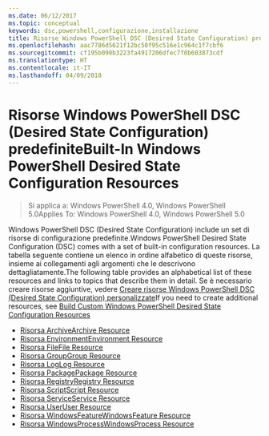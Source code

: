 ```yaml
---
ms.date: 06/12/2017
ms.topic: conceptual
keywords: dsc,powershell,configurazione,installazione
title: Risorse Windows PowerShell DSC (Desired State Configuration) predefinite
ms.openlocfilehash: aac7786d5621f12bc50f95c516e1c964c1f7cbf6
ms.sourcegitcommit: cf195b090b3223fa4917206dfec7f0b603873cdf
ms.translationtype: HT
ms.contentlocale: it-IT
ms.lasthandoff: 04/09/2018
---
```

# <a name="built-in-windows-powershell-desired-state-configuration-resources"></a><span data-ttu-id="449e4-103">Risorse Windows PowerShell DSC (Desired State Configuration) predefinite</span><span class="sxs-lookup"><span data-stu-id="449e4-103">Built-In Windows PowerShell Desired State Configuration Resources</span></span>

> <span data-ttu-id="449e4-104">Si applica a: Windows PowerShell 4.0, Windows PowerShell 5.0</span><span class="sxs-lookup"><span data-stu-id="449e4-104">Applies To: Windows PowerShell 4.0, Windows PowerShell 5.0</span></span>

<span data-ttu-id="449e4-105">Windows PowerShell DSC (Desired State Configuration) include un set di risorse di configurazione predefinite.</span><span class="sxs-lookup"><span data-stu-id="449e4-105">Windows PowerShell Desired State Configuration (DSC) comes with a set of built-in configuration resources.</span></span> <span data-ttu-id="449e4-106">La tabella seguente contiene un elenco in ordine alfabetico di queste risorse, insieme ai collegamenti agli argomenti che le descrivono dettagliatamente.</span><span class="sxs-lookup"><span data-stu-id="449e4-106">The following table provides an alphabetical list of these resources and links to topics that describe them in detail.</span></span> <span data-ttu-id="449e4-107">Se è necessario creare risorse aggiuntive, vedere [Creare risorse Windows PowerShell DSC (Desired State Configuration) personalizzate](authoringResource.md)</span><span class="sxs-lookup"><span data-stu-id="449e4-107">If you need to create additional resources, see [Build Custom Windows PowerShell Desired State Configuration Resources](authoringResource.md)</span></span>

* [<span data-ttu-id="449e4-108">Risorsa Archive</span><span class="sxs-lookup"><span data-stu-id="449e4-108">Archive Resource</span></span>](archiveResource.md)
* [<span data-ttu-id="449e4-109">Risorsa Environment</span><span class="sxs-lookup"><span data-stu-id="449e4-109">Environment Resource</span></span>](environmentResource.md)
* [<span data-ttu-id="449e4-110">Risorsa File</span><span class="sxs-lookup"><span data-stu-id="449e4-110">File Resource</span></span>](fileResource.md)
* [<span data-ttu-id="449e4-111">Risorsa Group</span><span class="sxs-lookup"><span data-stu-id="449e4-111">Group Resource</span></span>](groupResource.md)
* [<span data-ttu-id="449e4-112">Risorsa Log</span><span class="sxs-lookup"><span data-stu-id="449e4-112">Log Resource</span></span>](logResource.md)
* [<span data-ttu-id="449e4-113">Risorsa Package</span><span class="sxs-lookup"><span data-stu-id="449e4-113">Package Resource</span></span>](packageResource.md)
* [<span data-ttu-id="449e4-114">Risorsa Registry</span><span class="sxs-lookup"><span data-stu-id="449e4-114">Registry Resource</span></span>](registryResource.md)
* [<span data-ttu-id="449e4-115">Risorsa Script</span><span class="sxs-lookup"><span data-stu-id="449e4-115">Script Resource</span></span>](scriptResource.md)
* [<span data-ttu-id="449e4-116">Risorsa Service</span><span class="sxs-lookup"><span data-stu-id="449e4-116">Service Resource</span></span>](serviceResource.md)
* [<span data-ttu-id="449e4-117">Risorsa User</span><span class="sxs-lookup"><span data-stu-id="449e4-117">User Resource</span></span>](userResource.md)
* [<span data-ttu-id="449e4-118">Risorsa WindowsFeature</span><span class="sxs-lookup"><span data-stu-id="449e4-118">WindowsFeature Resource</span></span>](windowsfeatureResource.md)
* [<span data-ttu-id="449e4-119">Risorsa WindowsProcess</span><span class="sxs-lookup"><span data-stu-id="449e4-119">WindowsProcess Resource</span></span>](windowsProcessResource.md)